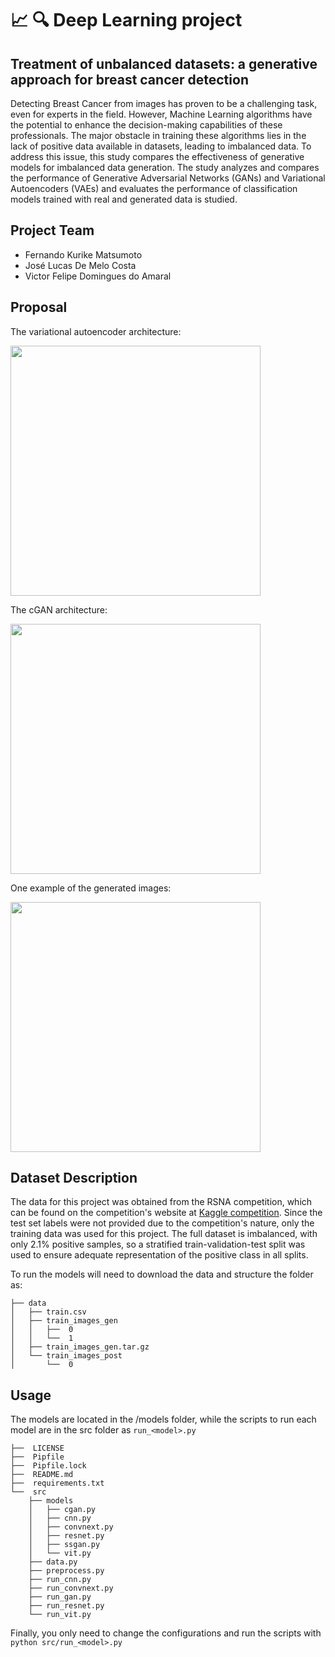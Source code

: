 # 📈 🔍 Deep Learning project

## Treatment of unbalanced datasets: a generative approach for breast cancer detection 

Detecting Breast Cancer from images has proven to be a challenging task, even for experts in the field. However, Machine Learning algorithms have the potential to enhance the decision-making capabilities of these professionals. The major obstacle in training these algorithms lies in the lack of positive data available in datasets, leading to imbalanced data. To address this issue, this study compares the effectiveness of generative models for imbalanced data generation. The study analyzes and compares the performance of Generative Adversarial Networks (GANs) and Variational Autoencoders (VAEs) and evaluates the performance of classification models trained with real and generated data is studied.

## Project Team
- Fernando Kurike Matsumoto
- José Lucas De Melo Costa
- Victor Felipe Domingues do Amaral


## Proposal
The variational autoencoder architecture:

<img width="400" src="https://user-images.githubusercontent.com/24592687/223000620-0bb90e55-3ed8-4b23-9cf2-981d44deccf3.png"/>

The cGAN architecture:

<img width="400" src="https://user-images.githubusercontent.com/24592687/223000647-11c98f8a-cfb6-462c-ab42-e9aab85644d7.png"/>

One example of the generated images:

<img width="400" src="https://user-images.githubusercontent.com/24592687/223000614-aa57e348-0b8e-4443-b957-779d7efec3c6.png"/>

## Dataset Description

The data for this project was obtained from the RSNA competition, which can be found on the competition's website at <a href="https://www.kaggle.com/competitions/rsna-breast-cancer-detection">Kaggle competition</a>. Since the test set labels were not provided due to the competition's nature, only the training data was used for this project. The full dataset is imbalanced, with only 2.1% positive samples, so a stratified train-validation-test split was used to ensure adequate representation of the positive class in all splits. 


To run the models will need to download the data and structure the folder as:
```
├── data
│   ├── train.csv
│   ├── train_images_gen
│   │   ├──  0
│   │   └──  1
│   ├── train_images_gen.tar.gz
│   └── train_images_post
│       └──  0

```

## Usage
The models are located in the /models folder, while the scripts to run each model are in the src folder as `run_<model>.py`

```
├──  LICENSE
├──  Pipfile
├──  Pipfile.lock
├──  README.md
├──  requirements.txt
└──  src
    ├── models
    │   ├── cgan.py
    │   ├── cnn.py
    │   ├── convnext.py
    │   ├── resnet.py
    │   ├── ssgan.py
    │   └── vit.py
    ├── data.py
    ├── preprocess.py
    ├── run_cnn.py
    ├── run_convnext.py
    ├── run_gan.py
    ├── run_resnet.py
    └── run_vit.py

```


Finally, you only need to change the configurations and run the scripts with `python src/run_<model>.py`

